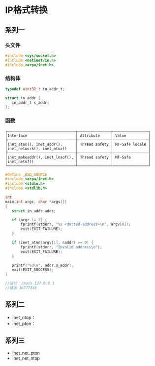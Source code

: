 # IP格式转换

## 系列一

### 头文件

```c
#include <sys/socket.h>
#include <netinet/in.h>
#include <arpa/inet.h>
```

### 结构体

```c
typedef uint32_t in_addr_t;

struct in_addr {
   in_addr_t s_addr;
};
```

### 函数

    ┌───────────────────────────────┬───────────────┬────────────────┐
    │Interface                      │ Attribute     │ Value          │
    ├───────────────────────────────┼───────────────┼────────────────┤
    │inet_aton(), inet_addr(),      │ Thread safety │ MT-Safe locale │
    │inet_network(), inet_ntoa()    │               │                │
    ├───────────────────────────────┼───────────────┼────────────────┤
    │inet_makeaddr(), inet_lnaof(), │ Thread safety │ MT-Safe        │
    │inet_netof()                   │               │                │
    └───────────────────────────────┴───────────────┴────────────────┘

```c
#define _BSD_SOURCE
#include <arpa/inet.h>
#include <stdio.h>
#include <stdlib.h>

int
main(int argc, char *argv[])
{
   struct in_addr addr;

   if (argc != 2) {
       fprintf(stderr, "%s <dotted-address>\n", argv[0]);
       exit(EXIT_FAILURE);
   }

   if (inet_aton(argv[1], &addr) == 0) {
       fprintf(stderr, "Invalid address\n");
       exit(EXIT_FAILURE);
   }

   printf("%d\n", addr.s_addr);
   exit(EXIT_SUCCESS);
}

//运行 ./main 127.0.0.1
//输出 16777343
```

## 系列二

- inet_ntop：
- inet_pton：

## 系列三

- inet_net_pton
- inet_net_ntop

